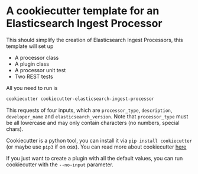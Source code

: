 # A cookiecutter template for an Elasticsearch Ingest Processor

This should simplify the creation of Elasticsearch Ingest Processors, this template will set up

* A processor class
* A plugin class
* A processor unit test
* Two REST tests

All you need to run is

```bash
cookiecutter cookiecutter-elasticsearch-ingest-processor
```

This requests of four inputs, which are `processor_type`, `description`, `developer_name` and `elasticsearch_version`. Note that `processor_type` must be all lowercase and may only contain characters (no numbers, special chars).

Cookiecutter is a python tool, you can install it via `pip install cookiecutter` (or maybe use `pip3` if on osx). You can read more about cookiecutter [here](https://cookiecutter.readthedocs.io)

If you just want to create a plugin with all the default values, you can run cookiecutter with the `--no-input` parameter.

